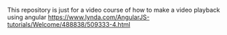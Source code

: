 This repository is just for a video course of how to make a video playback using angular
https://www.lynda.com/AngularJS-tutorials/Welcome/488838/509333-4.html